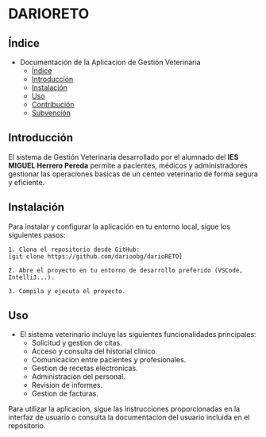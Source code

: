 # DARIORETO
## Índice

* Documentación de la Aplicacion de Gestión Veterinaria
   - [Índice](README.md)
   - [Introducción](#Introducción)
   - [Instalación](#instalación)
   - [Uso](#Uso)
   - [Contribución](#Contribución)
   - [Subvención](#Subvención)

## Introducción

El sistema de Gestión Veterinaria desarrollado por el alumnado del **IES MIGUEL Herrero Pereda** permite a pacientes, médicos y administradores gestionar las operaciones basicas de un centeo veterinario de forma segura y eficiente.

## Instalación

Para instalar y configurar la aplicación en tu entorno local, sigue los siguientes pasos:

    1. Clona el repositorio desde GitHub:
    [git clone https://github.com/darioobg/darioRETO]
        
    2. Abre el proyecto en tu entorno de desarrollo preferido (VSCode, IntelliJ...).

    3. Compila y ejecuta el proyecto.


## Uso

* El sistema veterinario incluye las siguientes funcionalidades principales:
    - Solicitud y gestion de citas.
    - Acceso y consulta del historial clinico.
    - Comunicacion entre pacientes y profesionales.
    - Gestion de recetas electronicas. 
    - Administracion del personal.
    - Revision de informes.
    - Gestion de facturas.

Para utilizar la aplicacion, sigue las instrucciones proporcionadas en la interfaz de usuario o consulta la documentacion del usuario incluida en el repositorio.

